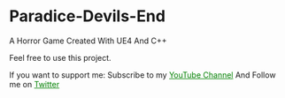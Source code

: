 # Paradice-Devils-End
A Horror Game Created With UE4 And C++

Feel free to use this project.

If you want to support me:
Subscribe to my <a style="color: green" href="https://www.youtube.com/@bahaamajid">YouTube Channel</a>
And Follow me on <a style="color: green" href="https://twitter.com/BahaaMajid_">Twitter</a>
